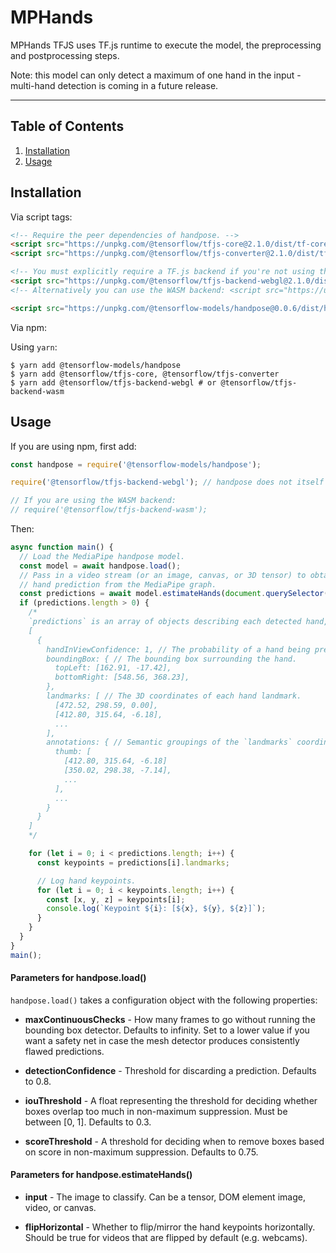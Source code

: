# MPHands

MPHands TFJS uses TF.js runtime to execute the model, the preprocessing and postprocessing steps.

Note: this model can only detect a maximum of one hand in the input - multi-hand detection is coming in a future release.

--------------------------------------------------------------------------------

## Table of Contents

1.  [Installation](#installation)
2.  [Usage](#usage)

## Installation

Via script tags:

```html
<!-- Require the peer dependencies of handpose. -->
<script src="https://unpkg.com/@tensorflow/tfjs-core@2.1.0/dist/tf-core.js"></script>
<script src="https://unpkg.com/@tensorflow/tfjs-converter@2.1.0/dist/tf-converter.js"></script>

<!-- You must explicitly require a TF.js backend if you're not using the tfs union bundle. -->
<script src="https://unpkg.com/@tensorflow/tfjs-backend-webgl@2.1.0/dist/tf-backend-webgl.js"></script>
<!-- Alternatively you can use the WASM backend: <script src="https://unpkg.com/@tensorflow/tfjs-backend-wasm@2.1.0/dist/tf-backend-wasm.js"></script> -->

<script src="https://unpkg.com/@tensorflow-models/handpose@0.0.6/dist/handpose.js"></script>
```

Via npm:

Using `yarn`:

    $ yarn add @tensorflow-models/handpose
    $ yarn add @tensorflow/tfjs-core, @tensorflow/tfjs-converter
    $ yarn add @tensorflow/tfjs-backend-webgl # or @tensorflow/tfjs-backend-wasm

## Usage

If you are using npm, first add:

```js
const handpose = require('@tensorflow-models/handpose');

require('@tensorflow/tfjs-backend-webgl'); // handpose does not itself require a backend, so you must explicitly install one.

// If you are using the WASM backend:
// require('@tensorflow/tfjs-backend-wasm');
```

Then:

```js
async function main() {
  // Load the MediaPipe handpose model.
  const model = await handpose.load();
  // Pass in a video stream (or an image, canvas, or 3D tensor) to obtain a
  // hand prediction from the MediaPipe graph.
  const predictions = await model.estimateHands(document.querySelector("video"));
  if (predictions.length > 0) {
    /*
    `predictions` is an array of objects describing each detected hand, for example:
    [
      {
        handInViewConfidence: 1, // The probability of a hand being present.
        boundingBox: { // The bounding box surrounding the hand.
          topLeft: [162.91, -17.42],
          bottomRight: [548.56, 368.23],
        },
        landmarks: [ // The 3D coordinates of each hand landmark.
          [472.52, 298.59, 0.00],
          [412.80, 315.64, -6.18],
          ...
        ],
        annotations: { // Semantic groupings of the `landmarks` coordinates.
          thumb: [
            [412.80, 315.64, -6.18]
            [350.02, 298.38, -7.14],
            ...
          ],
          ...
        }
      }
    ]
    */

    for (let i = 0; i < predictions.length; i++) {
      const keypoints = predictions[i].landmarks;

      // Log hand keypoints.
      for (let i = 0; i < keypoints.length; i++) {
        const [x, y, z] = keypoints[i];
        console.log(`Keypoint ${i}: [${x}, ${y}, ${z}]`);
      }
    }
  }
}
main();
```

#### Parameters for handpose.load()

`handpose.load()` takes a configuration object with the following properties:

* **maxContinuousChecks** - How many frames to go without running the bounding box detector. Defaults to infinity. Set to a lower value if you want a safety net in case the mesh detector produces consistently flawed predictions.

* **detectionConfidence** - Threshold for discarding a prediction. Defaults to 0.8.

* **iouThreshold** - A float representing the threshold for deciding whether boxes overlap too much in non-maximum suppression. Must be between [0, 1]. Defaults to 0.3.

* **scoreThreshold** - A threshold for deciding when to remove boxes based on score in non-maximum suppression. Defaults to 0.75.

#### Parameters for handpose.estimateHands()

* **input** - The image to classify. Can be a tensor, DOM element image, video, or canvas.

* **flipHorizontal** - Whether to flip/mirror the hand keypoints horizontally. Should be true for videos that are flipped by default (e.g. webcams).
